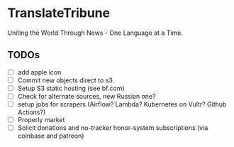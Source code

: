 # TranslateTribune
Uniting the World Through News - One Language at a Time.

## TODOs
- [ ] add apple icon
- [ ] Commit new objects direct to s3.
- [ ] Setup S3 static hosting (see bf.com)
- [ ] Check for alternate sources, new Russian one?
- [ ] setup jobs for scrapers (Airflow? Lambda? Kubernetes on Vultr? Github Actions?)
- [ ] Properly market
- [ ] Solicit donations and no-tracker honor-system subscriptions (via coinbase and patreon)
